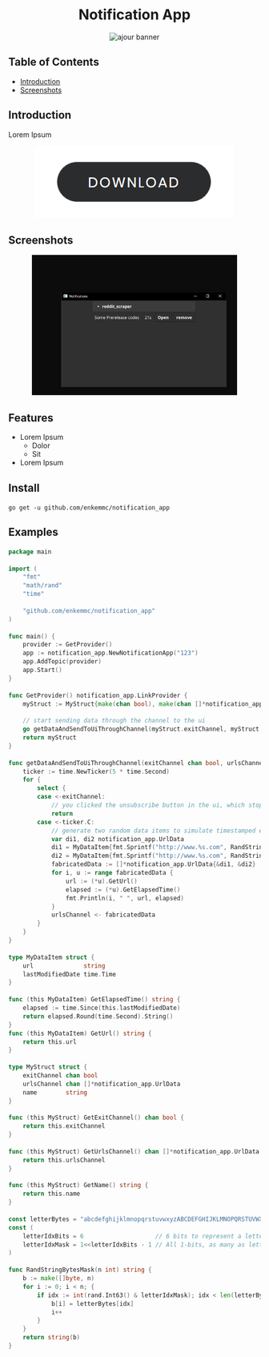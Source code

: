 <!-- markdownlint-disable MD004 MD033 MD034 -->

<div align="center">
  
# Notification App
  
![ajour banner](https://cdn.frankerfacez.com/emoticon/475175/4)
  
</div>
  
## Table of Contents

- [Introduction](#introduction)
- [Screenshots](#screenshots)

## Introduction
Lorem Ipsum

<div align="center">

[![Download Button](./resources/download-button.png)](https://github.com/enkemmc/notification_app/releases)

</div>

## Screenshots

<p align="center">
  <img width="410"
       alt="Showing UI"
       src="./resources/screenshots/notification_app_01.png">
</p>

## Features

- Lorem Ipsum
  - Dolor
  - Sit
- Lorem Ipsum

## Install

``
go get -u github.com/enkemmc/notification_app
``

## Examples
```go
package main

import (
	"fmt"
	"math/rand"
	"time"

	"github.com/enkemmc/notification_app"
)

func main() {
	provider := GetProvider()
	app := notification_app.NewNotificationApp("123")
	app.AddTopic(provider)
	app.Start()
}

func GetProvider() notification_app.LinkProvider {
	myStruct := MyStruct{make(chan bool), make(chan []*notification_app.UrlData), "My Great App"}

	// start sending data through the channel to the ui
	go getDataAndSendToUiThroughChannel(myStruct.exitChannel, myStruct.urlsChannel)
	return myStruct
}

func getDataAndSendToUiThroughChannel(exitChannel chan bool, urlsChannel chan []*notification_app.UrlData) {
	ticker := time.NewTicker(5 * time.Second)
	for {
		select {
		case <-exitChannel:
			// you clicked the unsubscribe button in the ui, which stops this notification loop
			return
		case <-ticker.C:
			// generate two random data items to simulate timestamped events
			var di1, di2 notification_app.UrlData
			di1 = MyDataItem{fmt.Sprintf("http://www.%s.com", RandStringBytesMask(10)), time.Now()}
			di2 = MyDataItem{fmt.Sprintf("http://www.%s.com", RandStringBytesMask(10)), time.Now()}
			fabricatedData := []*notification_app.UrlData{&di1, &di2}
			for i, u := range fabricatedData {
				url := (*u).GetUrl()
				elapsed := (*u).GetElapsedTime()
				fmt.Println(i, " ", url, elapsed)
			}
			urlsChannel <- fabricatedData
		}
	}
}

type MyDataItem struct {
	url              string
	lastModifiedDate time.Time
}

func (this MyDataItem) GetElapsedTime() string {
	elapsed := time.Since(this.lastModifiedDate)
	return elapsed.Round(time.Second).String()
}
func (this MyDataItem) GetUrl() string {
	return this.url
}

type MyStruct struct {
	exitChannel chan bool
	urlsChannel chan []*notification_app.UrlData
	name        string
}

func (this MyStruct) GetExitChannel() chan bool {
	return this.exitChannel
}

func (this MyStruct) GetUrlsChannel() chan []*notification_app.UrlData {
	return this.urlsChannel
}

func (this MyStruct) GetName() string {
	return this.name
}

const letterBytes = "abcdefghijklmnopqrstuvwxyzABCDEFGHIJKLMNOPQRSTUVWXYZ"
const (
	letterIdxBits = 6                    // 6 bits to represent a letter index
	letterIdxMask = 1<<letterIdxBits - 1 // All 1-bits, as many as letterIdxBits
)

func RandStringBytesMask(n int) string {
	b := make([]byte, n)
	for i := 0; i < n; {
		if idx := int(rand.Int63() & letterIdxMask); idx < len(letterBytes) {
			b[i] = letterBytes[idx]
			i++
		}
	}
	return string(b)
}
```

